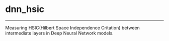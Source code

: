 # dnn_hsic
---

Measuring HSIC(Hilbert Space Independence Critation) between intermediate layers in Deep Neural Network models.
